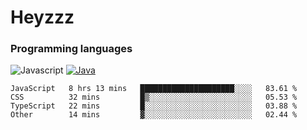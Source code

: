 # Heyzzz  

### Programming languages  

![Javascript](https://img.shields.io/badge/-Javascript-262626?style=for-the-badge&logo=javascript)
[![Java](https://img.shields.io/badge/-Java-262626?style=for-the-badge&logo=openjdk)](https://java.com)

<!--START_SECTION:waka-->

```text
JavaScript   8 hrs 13 mins   █████████████████████░░░░   83.61 %
CSS          32 mins         █▒░░░░░░░░░░░░░░░░░░░░░░░   05.53 %
TypeScript   22 mins         █░░░░░░░░░░░░░░░░░░░░░░░░   03.88 %
Other        14 mins         ▓░░░░░░░░░░░░░░░░░░░░░░░░   02.44 %
```

<!--END_SECTION:waka-->
